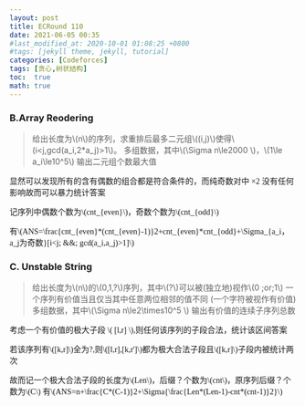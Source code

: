 ```yaml
---
layout: post
title: ECRound 110
date: 2021-06-05 00:35
#last_modified_at: 2020-10-01 01:08:25 +0800
#tags: [jekyll theme, jekyll, tutorial]
categories: [Codeforces]
tags: [贪心,树状结构]
toc:  true
math: true
---
```

### B.Array Reodering
>给出长度为\\(n\\)的序列，求重排后最多二元组\\((i,j)\\)使得\\(i<j,gcd(a_i,2*a_j)>1\\)。
>多组数据，其中\\(\Sigma n\le2000 \\)，\\(1\le a_i\le10^5\\)
>输出二元组个数最大值

<font face="楷体" >
显然可以发现所有的含有偶数的组合都是符合条件的，而纯奇数对中 ×2 没有任何影响故而可以暴力统计答案

记序列中偶数个数为\\(cnt_{even}\\)，奇数个数为\\(cnt_{odd}\\)

有\\(ANS=\frac{cnt_{even}*(cnt_{even}-1)}2+cnt_{even}*cnt_{odd}+\Sigma_{a_i，a_j为奇数}[i<j\; \&\&\; gcd(a_i,a_j)>1]\\)
</font>

### C. Unstable String
>给出长度为\\(n\\)的\\(0,1,?\\)序列，其中\\(?\\)可以被(独立地)视作\\(0 \;or\;1\\)
>一个序列有价值当且仅当其中任意两位相邻的值不同  (一个字符被视作有价值)
>多组数据，其中\\(\Sigma n\le2\times10^5 \\)
>输出有价值的连续子序列总数

<font face="楷体" >

考虑一个有价值的极大子段 \\( [l,r] \\),则任何该序列的子段合法，统计该区间答案

若该序列有\\([k,r]\\)全为?,则\\([l,r],[k,r']\\)都为极大合法子段且\\([k,r]\\)子段内被统计两次
 
故而记一个极大合法子段的长度为\\(Len\\)，后缀？个数为\\(cnt\\)，原序列后缀？个数为\\(C\\)
有\\(ANS=n+\frac{C*(C-1)}2+\Sigma{\frac{Len*(Len-1)-cnt*(cnt-1)}2}\\)
</font>